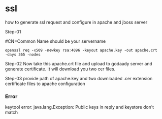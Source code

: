 # ssl
how to generate ssl request and configure in apache and jboss server



Step-01

#CN=Common Name should be your servername
```
openssl req -x509 -newkey rsa:4096 -keyout apache.key -out apache.crt -days 365 -nodes
```
Step-02
Now take this apache.crt file and upload to godaady server and generate certificate. It will download you two cer files.

Step-03 
provide path of apache.key and two downloaded .cer extension certificate files to apache configuration


### Error
keytool error: java.lang.Exception: Public keys in reply and keystore don't match
